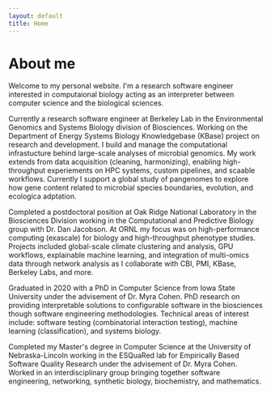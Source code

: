 ```yaml
---
layout: default
title: Home
---
```


# About me

Welcome to my personal website. I'm a research software engineer interested in computaional biology acting as an interpreter between computer science and the biological sciences.  

Currently a research software engineer at Berkeley Lab in the Environmental Genomics and Systems Biology division of Biosciences. Working on the Department of Energy Systems Biology 
Knowledgebase (KBase) project on research and development.  I build and manage the computational infrastucture behind large-scale analyses of microbial genomics.  My work extends from 
data acquisition (cleaning, harmonizing), enabling high-throughput experiements on HPC systems, custom pipelines, and scaable workflows.  Currently I support a global study of pangenomes 
to explore how gene content related to microbial species boundaries, evolution, and ecologica adptation. 

Completed a postdoctoral position at Oak Ridge National Laboratory in the Biosciences Division working in the Computational and Predictive Biology group with Dr. Dan Jacobson. At ORNL my 
focus was on high-performance computing (exascale) for biology and high-throughput phenotype studies.  Projects included global-scale climate clustering and analysis, GPU workflows, 
explainable machine learning, and integration of multi-omics data through network analysis as I collaborate with CBI, PMI, KBase, Berkeley Labs, and more.

Graduated in 2020 with a PhD in Computer Science from Iowa State University under the advisement of Dr. Myra Cohen.  PhD research on providing interpretable solutions to configurable 
software in the biosciences though software engineering methodologies.  Technical areas of interest include: software testing (combinatorial interaction testing), machine learning (classification), and systems biology.

Completed my Master's degree in Computer Science at the University of Nebraska-Lincoln working in the ESQuaRed lab for Empirically Based Software Quality Research under the advisement 
of Dr. Myra Cohen.  Worked in an interdisciplinary group bringing together software engineering, networking, synthetic biology, biochemistry, and mathematics.
